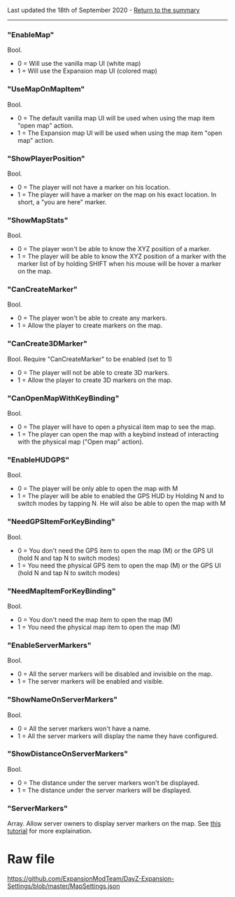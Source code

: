 Last updated the 18th of September 2020 - [Return to the summary](https://github.com/salutesh/DayZ-Expansion-Scripts/wiki/%5BServer-Hosting%5D-Server-settings/)

***

### "EnableMap"
Bool.
- 0 = Will use the vanilla map UI (white map)
- 1 = Will use the Expansion map UI (colored map)

### "UseMapOnMapItem"
Bool.
- 0 = The default vanilla map UI will be used when using the map item "open map" action.
- 1 = The Expansion map UI will be used when using the map item "open map" action.

### "ShowPlayerPosition"
Bool.
- 0 = The player will not have a marker on his location.
- 1 = The player will have a marker on the map on his exact location. In short, a "you are here" marker.

### "ShowMapStats"
Bool.
- 0 = The player won't be able to know the XYZ position of a marker.
- 1 = The player will be able to know the XYZ position of a marker with the marker list of by holding SHIFT when his mouse will be hover a marker on the map.

### "CanCreateMarker"
Bool.
- 0 = The player won't be able to create any markers.
- 1 = Allow the player to create markers on the map.

### "CanCreate3DMarker"
Bool. Require "CanCreateMarker" to be enabled (set to 1)
- 0 = The player will not be able to create 3D markers.
- 1 = Allow the player to create 3D markers on the map.

### "CanOpenMapWithKeyBinding"
Bool.
- 0 = The player will have to open a physical item map to see the map.
- 1 = The player can open the map with a keybind instead of interacting with the physical map ("Open map" action).

### "EnableHUDGPS"
Bool. 
- 0 = The player will be only able to open the map with M
- 1 = The player will be able to enabled the GPS HUD by Holding N and to switch modes by tapping N. He will also be able to open the map with M

### "NeedGPSItemForKeyBinding"
Bool.
- 0 = You don't need the GPS item to open the map (M) or the GPS UI (hold N and tap N to switch modes)
- 1 = You need the physical GPS item to open the map (M) or the GPS UI (hold N and tap N to switch modes)

### "NeedMapItemForKeyBinding"
Bool.
- 0 = You don't need the map item to open the map (M)
- 1 = You need the physical map item to open the map (M)

### "EnableServerMarkers"
Bool.
- 0 = All the server markers will be disabled and invisible on the map.
- 1 = The server markers will be enabled and visible.

### "ShowNameOnServerMarkers"
Bool.
- 0 = All the server markers won't have a name.
- 1 = All the server markers will display the name they have configured.

### "ShowDistanceOnServerMarkers"
Bool.
- 0 = The distance under the server markers won't be displayed.
- 1 = The distance under the server markers will be displayed.

### "ServerMarkers"
Array. Allow server owners to display server markers on the map. See [this tutorial](https://github.com/salutesh/DayZ-Expansion-Scripts/wiki/%5BServer-Hosting%5D-Adding-server-markers) for more explaination.

# Raw file

https://github.com/ExpansionModTeam/DayZ-Expansion-Settings/blob/master/MapSettings.json